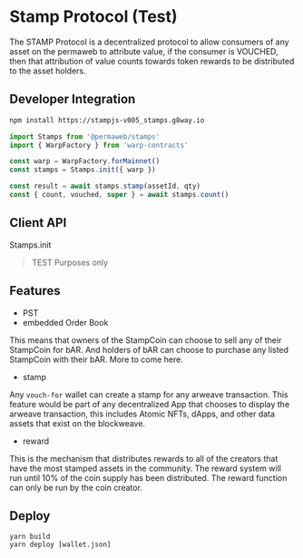 # Stamp Protocol (Test)

The STAMP Protocol is a decentralized protocol to allow consumers of any asset on the permaweb to attribute value, if the consumer is VOUCHED, then that attribution of value counts towards token rewards to be distributed to the asset holders.

## Developer Integration

```sh
npm install https://stampjs-v005_stamps.g8way.io
```

```js
import Stamps from '@permaweb/stamps'
import { WarpFactory } from 'warp-contracts'

const warp = WarpFactory.forMainnet()
const stamps = Stamps.init({ warp })

const result = await stamps.stamp(assetId, qty)
const { count, vouched, super } = await stamps.count()
```

## Client API

Stamps.init



> TEST Purposes only

## Features

* PST 
* embedded Order Book

This means that owners of the StampCoin can choose to sell any of their StampCoin for bAR. And holders of bAR can choose to purchase any listed StampCoin with their bAR. More to come here.

* stamp

Any `vouch-for` wallet can create a stamp for any arweave transaction. This feature would be part of any decentralized App that chooses to display the arweave transaction, this includes Atomic NFTs, dApps, and other data assets that exist on the blockweave.

* reward

This is the mechanism that distributes rewards to all of the creators that have the most stamped assets in the community. The reward system will run until 10% of the coin supply has been distributed. The reward function can only be run by the coin creator.

## Deploy

```
yarn build
yarn deploy [wallet.json]
```

